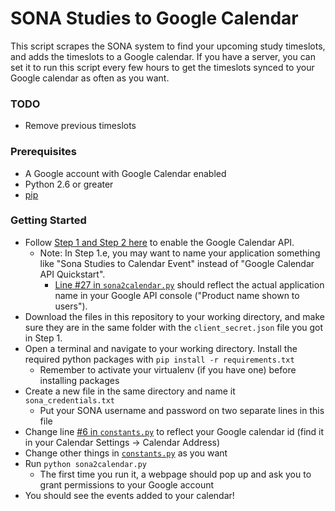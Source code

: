 # SONA Studies to Google Calendar
This script scrapes the SONA system to find your upcoming study timeslots, and adds the timeslots to a Google calendar.
If you have a server, you can set it to run this script every few hours to get the timeslots synced to your Google calendar as often as you want.

### TODO
- Remove previous timeslots

### Prerequisites
- A Google account with Google Calendar enabled
- Python 2.6 or greater
- [pip](https://pypi.python.org/pypi/pip)

### Getting Started
- Follow [Step 1 and Step 2 here](https://developers.google.com/google-apps/calendar/quickstart/python) to enable the Google Calendar API.
  - Note: In Step 1.e, you may want to name your application something like "Sona Studies to Calendar Event" instead of "Google Calendar API Quickstart".
    - [Line #27 in `sona2calendar.py`](https://github.com/MetaD/sona2calendar/blob/master/sona2calendar.py#L27) should reflect the actual application name in your Google API console ("Product name shown to users").
- Download the files in this repository to your working directory, and make sure they are in the same folder with the `client_secret.json` file you got in Step 1.
- Open a terminal and navigate to your working directory. Install the required python packages with `pip install -r requirements.txt`
    - Remember to activate your virtualenv (if you have one) before installing packages
- Create a new file in the same directory and name it `sona_credentials.txt`
    - Put your SONA username and password on two separate lines in this file
- Change line [#6 in `constants.py`](https://github.com/MetaD/sona2calendar/blob/master/constants.py#L6) to reflect your Google calendar id (find it in your Calendar Settings -> Calendar Address)
- Change other things in [`constants.py`](https://github.com/MetaD/sona2calendar/blob/master/constants.py) as you want
- Run `python sona2calendar.py`
  - The first time you run it, a webpage should pop up and ask you to grant permissions to your Google account
- You should see the events added to your calendar!
